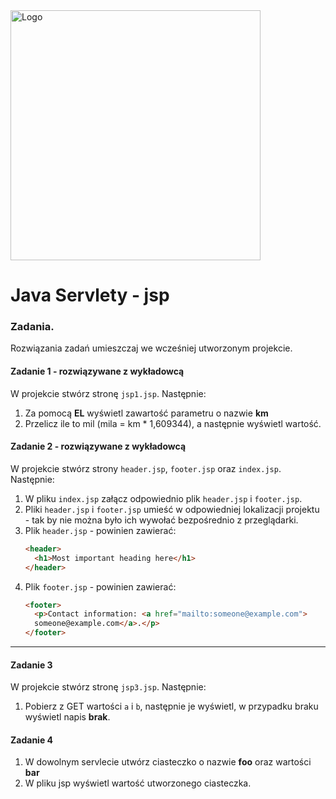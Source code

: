 <img alt="Logo" src="http://coderslab.pl/svg/logo-coderslab.svg" width="400">

# Java Servlety - jsp

### Zadania.

Rozwiązania zadań umieszczaj we wcześniej utworzonym projekcie.

#### Zadanie 1 - rozwiązywane z wykładowcą
W projekcie stwórz stronę `jsp1.jsp`. Następnie: 
1. Za pomocą **EL** wyświetl zawartość parametru o nazwie **km**
2. Przelicz ile to mil (mila = km * 1,609344), a następnie wyświetl wartość.

#### Zadanie 2 - rozwiązywane z wykładowcą
W projekcie stwórz strony  `header.jsp`, `footer.jsp` oraz `index.jsp`. Następnie:
1. W pliku `index.jsp` załącz odpowiednio plik `header.jsp` i `footer.jsp`.
2. Pliki `header.jsp` i `footer.jsp` umieść w odpowiedniej lokalizacji projektu - tak by nie można było ich wywołać bezpośrednio z przeglądarki.
3. Plik `header.jsp` - powinien zawierać:
    ````html
    <header>
      <h1>Most important heading here</h1>
    </header>
    ````  
4. Plik `footer.jsp` - powinien zawierać:
    ````html
    <footer>
      <p>Contact information: <a href="mailto:someone@example.com">
      someone@example.com</a>.</p>
    </footer>
    ````

-------------------------------------------------------------------------------

#### Zadanie 3
W projekcie stwórz stronę `jsp3.jsp`. Następnie: 
1. Pobierz z GET wartości `a` i `b`, następnie je wyświetl, w przypadku braku wyświetl napis **brak**.

#### Zadanie 4
1. W dowolnym servlecie utwórz ciasteczko o nazwie **foo** oraz wartości **bar**
2. W pliku jsp wyświetl wartość utworzonego ciasteczka.


